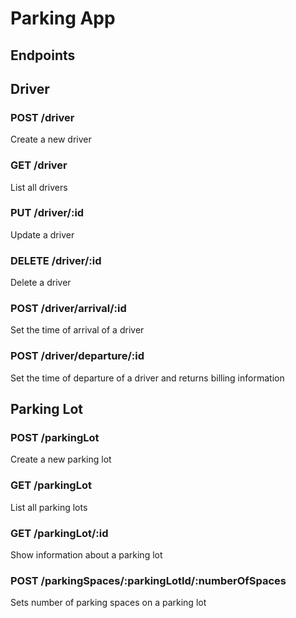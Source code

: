 # Parking App
## Endpoints
## Driver
### POST /driver
Create a new driver

### GET /driver
List all drivers

### PUT /driver/:id
Update a driver

### DELETE /driver/:id
Delete a driver

### POST /driver/arrival/:id
Set the time of arrival of a driver

### POST /driver/departure/:id
Set the time of departure of a driver and returns billing information

## Parking Lot

### POST /parkingLot
Create a new parking lot

### GET /parkingLot
List all parking lots

### GET /parkingLot/:id
Show information about a parking lot

### POST /parkingSpaces/:parkingLotId/:numberOfSpaces
Sets number of parking spaces on a parking lot

